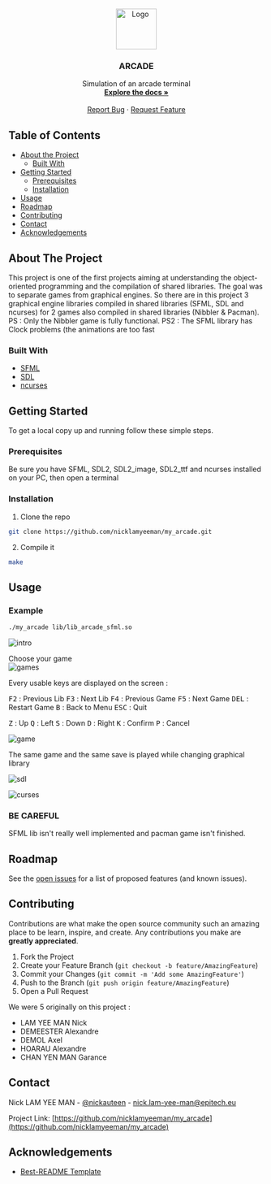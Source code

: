 <!-- PROJECT LOGO -->
<br />
<p align="center">
  <a href="https://github.com/nicklamyeeman/my_arcade">
    <img src="assets/logo.png" alt="Logo" width="80" height="80">
  </a>

  <h3 align="center">ARCADE</h3>

  <p align="center">
    Simulation of an arcade terminal 
    <br />
    <a href="https://github.com/nicklamyeeman/my_arcade"><strong>Explore the docs »</strong></a>
    <br />
    <br />
    <a href="https://github.com/nicklamyeeman/my_arcade/issues">Report Bug</a>
    ·
    <a href="https://github.com/nicklamyeeman/my_arcade/issues">Request Feature</a>
  </p>
</p>



<!-- TABLE OF CONTENTS -->
## Table of Contents

* [About the Project](#about-the-project)
  * [Built With](#built-with)
* [Getting Started](#getting-started)
  * [Prerequisites](#prerequisites)
  * [Installation](#installation)
* [Usage](#usage)
* [Roadmap](#roadmap)
* [Contributing](#contributing)
* [Contact](#contact)
* [Acknowledgements](#acknowledgements)



<!-- ABOUT THE PROJECT -->
## About The Project

This project is one of the first projects aiming at understanding the object-oriented programming and the compilation of shared libraries.
The goal was to separate games from graphical engines. So there are in this project 3 graphical engine libraries compiled in shared libraries (SFML, SDL and ncurses) for 2 games also compiled in shared libraries (Nibbler & Pacman).
PS : Only the Nibbler game is fully functional.
PS2 : The SFML library has Clock problems (the animations are too fast


### Built With

* [SFML](https://www.sfml-dev.org/download/sfml/2.5.1/)
* [SDL](https://www.libsdl.org/download-2.0.php)
* [ncurses](https://invisible-island.net/ncurses/announce.html)



<!-- GETTING STARTED -->
## Getting Started

To get a local copy up and running follow these simple steps.

### Prerequisites

Be sure you have SFML, SDL2, SDL2_image, SDL2_ttf and ncurses installed on your PC, then open a terminal

### Installation

1. Clone the repo
```sh
git clone https://github.com/nicklamyeeman/my_arcade.git
```
2. Compile it
```sh
make
```



<!-- USAGE -->
## Usage

### Example

```sh
./my_arcade lib/lib_arcade_sfml.so
```
<img src="assets/namesfml.png" alt="intro">

Choose your game
<br/>
<img src="assets/gamesfml.png" alt="games">


Every usable keys are displayed on the screen : 

<kbd>F2</kbd> : Previous Lib
<kbd>F3</kbd> : Next Lib
<kbd>F4</kbd> : Previous Game
<kbd>F5</kbd> : Next Game
<kbd>DEL</kbd> : Restart Game
<kbd>B</kbd> : Back to Menu
<kbd>ESC</kbd> : Quit


<kbd>Z</kbd> : Up
<kbd>Q</kbd> : Left
<kbd>S</kbd> : Down
<kbd>D</kbd> : Right
<kbd>K</kbd> : Confirm
<kbd>P</kbd> : Cancel

<img src="assets/gamecurses.png" alt="game">

The same game and the same save is played while changing graphical library

![sdl](https://github.com/nicklamyeeman/my_arcade/blob/main/assets/sdlplay.gif)

![curses](https://github.com/nicklamyeeman/my_arcade/blob/main/assets/cursesplay.gif)

### BE CAREFUL
SFML lib isn't really well implemented and pacman game isn't finished. 



<!-- ROADMAP -->
## Roadmap

See the [open issues](https://github.com/nicklamyeeman/my_arcade/issues) for a list of proposed features (and known issues).



<!-- CONTRIBUTING -->
## Contributing

Contributions are what make the open source community such an amazing place to be learn, inspire, and create. Any contributions you make are **greatly appreciated**.

1. Fork the Project
2. Create your Feature Branch (`git checkout -b feature/AmazingFeature`)
3. Commit your Changes (`git commit -m 'Add some AmazingFeature'`)
4. Push to the Branch (`git push origin feature/AmazingFeature`)
5. Open a Pull Request

We were 5 originally on this project : 
 - LAM YEE MAN Nick
 - DEMEESTER Alexandre
 - DEMOL Axel
 - HOARAU Alexandre
 - CHAN YEN MAN Garance



<!-- CONTACT -->
## Contact

Nick LAM YEE MAN - [@nickauteen](https://twitter.com/nickauteen) - nick.lam-yee-man@epitech.eu

Project Link: [https://github.com/nicklamyeeman/my_arcade](https://github.com/nicklamyeeman/my_arcade)



<!-- ACKNOWLEDGEMENTS -->
## Acknowledgements

* [Best-README Template](https://github.com/othneildrew/Best-README-Template)





<!-- MARKDOWN LINKS & IMAGES -->
<!-- https://www.markdownguide.org/basic-syntax/#reference-style-links -->
[contributors-shield]: https://img.shields.io/github/contributors/nicklamyeeman/repo.svg?style=flat-square
[contributors-url]: https://github.com/nicklamyeeman/repo/graphs/contributors
[forks-shield]: https://img.shields.io/github/forks/nicklamyeeman/repo.svg?style=flat-square
[forks-url]: https://github.com/nicklamyeeman/repo/network/members
[stars-shield]: https://img.shields.io/github/stars/nicklamyeeman/repo.svg?style=flat-square
[stars-url]: https://github.com/nicklamyeeman/repo/stargazers
[issues-shield]: https://img.shields.io/github/issues/nicklamyeeman/repo.svg?style=flat-square
[issues-url]: https://github.com/nicklamyeeman/repo/issues
[license-shield]: https://img.shields.io/github/license/nicklamyeeman/repo.svg?style=flat-square
[license-url]: https://github.com/nicklamyeeman/repo/blob/master/LICENSE.txt
[linkedin-shield]: https://img.shields.io/badge/-LinkedIn-black.svg?style=flat-square&logo=linkedin&colorB=555
[linkedin-url]: https://linkedin.com/in/nicklamyeeman
[product-screenshot]: images/screenshot.png